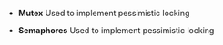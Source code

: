 - **Mutex**
Used to implement pessimistic locking

- **Semaphores**
Used to implement pessimistic locking
